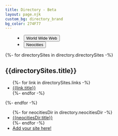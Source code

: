 ```yaml
---
title: Directory - Beta
layout: page.njk
custom_bg: directory_brand
bg_color: 274F77
---
```


<tab-container data-type="toggle">
  <menu class="tab-buttons">
    <li>
      <button class="tab-button" data-tab="tab1" aria-checked="true">World Wide Web</button>
    </li>
    <li>
      <button class="tab-button" data-tab="tab2" aria-checked="false">Neocities</button>
    </li>
  </menu>
  <tab-content-container>
    <div class="tab-content links-grid" id="tab1" aria-hidden="false">
      {%- for directorySites in directory.directorySites -%}
      <section>
        <h2>{{directorySites.title}}</h2>
        <ul>
          {%- for link in directorySites.links -%}
          <li><a href="{{link.url}}" target=_blank>{{link.title}}</a></li>
          {%- endfor -%}
        </ul>
      </section>
      {%- endfor -%}
    </div>
    <div class="tab-content links-grid" id="tab2" aria-hidden="true">
      <ul>
        {%- for neocitiesDir in directory.neocitiesDir -%}
        <li><a href="{{neocitiesDir.url}}" target=_blank>{{neocitiesDir.title}}</a></li>
        {%- endfor -%}
        <li><a href="/community">Add your site here!</a></li>
      </ul>
      </div>
      </tab-content-container>
    </tab-container>
